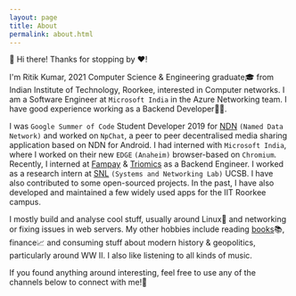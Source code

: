 ```yaml
---
layout: page
title: About
permalink: about.html
---
```


👋 Hi there! Thanks for stopping by ❤️!

I'm Ritik Kumar, 2021 Computer Science & Engineering graduate🎓 from Indian Institute of Technology, Roorkee, interested
in Computer networks. I am a Software Engineer at `Microsoft India` in the Azure Networking team. I have good
experience working as a Backend Developer👨‍💻.

I was `Google Summer of Code` Student Developer 2019 for [NDN](https://named-data.net/project/) `(Named Data Network)`
and worked on `NpChat`, a peer to peer decentralised media sharing application based on NDN for Android. I had interned
with `Microsoft India`, where I worked on their new `EDGE` `(Anaheim)` browser-based on `Chromium`. Recently, I
interned at [Fampay](https://fampay.in) & [Triomics](https://triomics.in/) as a Backend Engineer. I worked as a research
intern at [SNL](https://snl.cs.ucsb.edu/) `(Systems and Networking Lab)` UCSB. I have also contributed to some
open-sourced projects. In the past, I have also developed and maintained a few widely used apps for the IIT Roorkee
campus.

I mostly build and analyse cool stuff, usually around Linux🐧 and networking or fixing issues in web servers. My other
hobbies include reading [books]({{site.books_domain}})📚, finance📈 and consuming stuff about modern history &
geopolitics, particularly around WW II. I also like listening to all kinds of music.

If you found anything around interesting, feel free to use any of the channels below to connect with me!🙂

<div align="center">
<p>
<a href="mailto:{{ site.author.email }}"><i class="fa fa-envelope-o fa-fw" aria-hidden="true" style="font-size:40px;color:#2980b9"></i></a>
&nbsp; &nbsp; &nbsp;
<a href="https://github.com/{{ site.author.github_username }}"><i class="fa fa-github" aria-hidden="true" style="font-size:40px;color:#2980b9"></i></a>
&nbsp; &nbsp; &nbsp;
<a href="https://twitter.com/{{ site.author.twitter_username }}"><i class="fa fa-twitter" aria-hidden="true" style="font-size:40px;color:#2980b9"></i></a>
&nbsp; &nbsp; &nbsp;
<a href="https://www.linkedin.com/in/{{ site.author.linkedin_username }}/"><i class="fa fa-linkedin" aria-hidden="true" style="font-size:40px;color:#2980b9"></i></a>
&nbsp; &nbsp; &nbsp;
<a href="{{ site.author.medium_url }}"><i class="fa fa-medium" aria-hidden="true" style="font-size:40px;color:#2980b9"></i></a>
&nbsp; &nbsp; &nbsp;
<a href="https://www.youtube.com/@{{ site.author.youtube_handle }}"><i class="fa fa-youtube" aria-hidden="true" style="font-size:40px;color:#2980b9"></i></a>
&nbsp; &nbsp; &nbsp;
<a href="/key.pub"><i class="fa fa-key" aria-hidden="true" style="font-size:40px;color:#2980b9"></i></a>
&nbsp; &nbsp; &nbsp;
</p>
</div>
